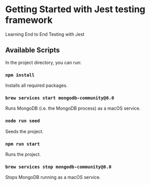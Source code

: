 # Getting Started with Jest testing framework

Learning End to End Testing with Jest

## Available Scripts

In the project directory, you can run:

### `npm install`

Installs all required packages.

### `brew services start mongodb-community@6.0`
Runs MongoDB (i.e. the MongoDB process) as a macOS service.

### `node run seed`

Seeds the project.

### `npm run start`

Runs the project.

### `brew services stop mongodb-community@6.0`
Stops MongoDB running as a macOS service.
